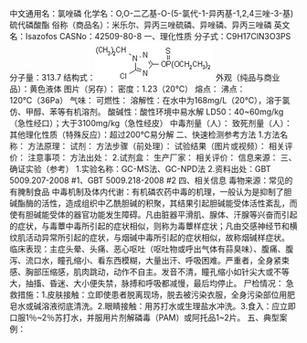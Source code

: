 中文通用名：氯唑磷
化学名：O,O-二乙基-O-(5-氯代-1-异丙基-1,2,4三唑-3-基)硫代磷酸酯
俗称（商品名）：米乐尔、异丙三唑硫磷、异唑磷、异丙三唑磷
英文名：Isazofos
CASNo：42509-80-8
一、理化性质
分子式：C9H17ClN3O3PS
分子量：313.7
结构式：![结构式](./assets/duwu/氯唑磷/@0结构式.gif)
外观（纯品与商业品）：黄色液体
图片（另存）：
密度：1.23（20℃）
熔点：
沸点：120℃（36Pa）
气味：
可燃性：
溶解性：在水中为168mg/L（20℃），溶于氯仿、甲醇、苯等有机溶剂。
酸碱性：酸性环境中易水解
LD50：40~60mg/kg（急性经口）；大于3100mg/kg（急性经皮）
中毒剂量（人）：
致死剂量（人）：
其他理化性质（特殊反应）：超过200℃易分解
二、快速检测参考方法
1.方法名称：
方法原理：
试剂：
方法步骤（前处理）：
试验结果（图片或视频）：
相关评价：
注意事项：
方法出处：
2.试剂盒：
生产厂家：
相关评价：
信息来源：
三、确证实验（参考）
1.实验名称：GC-MS法、GC-NPD法
2.资料出处：GBT 5009.207-2008 #1、GBT 5009.218-2008 #2
四、相关信息
毒物来源：常见的有腌制食品
中毒机制及体内代谢：有机磷农药中毒的机理，一般认为是抑制了胆碱酯酶的活性，造成组织中乙酰胆碱的积聚，其结果引起胆碱能受体活性紊乱，而使有胆碱能受体的器官功能发生障碍。凡由脏器平滑肌、腺体、汗腺等兴奋而引起的症状，与毒蕈中毒所引起的症状相似，则称为毒蕈样症状；凡由交感神经节和横纹肌活动异常所引起的症状，与烟碱中毒所引起的症状相似，故称烟碱样症状。
临床表现：主症头晕、头痛、恶心呕吐（呕吐物或呼出气体有蒜臭味）、腹痛、腹泻、流口水，瞳孔缩小、看东西模糊，大量出汗、呼吸困难。严重者，全身紧束感、胸部压缩感，肌肉跳动，动作不自主。发音不清，瞳孔缩小如针尖大或不等大，抽搐、昏迷、大小便失禁，脉搏和呼吸都减慢，最后均停止。
尸检情况：
急救措施：1.皮肤接触：立即使患者脱离现场，脱去被污染衣服，全身污染部位用肥皂水或碱溶液彻底清洗。2.眼睛接触：用苏打水或生理盐水冲洗。3.食入：应立即口服1％~2％苏打水，并服用片剂解磷毒（PAM）或阿托品1~2片。
五、典型案例：

